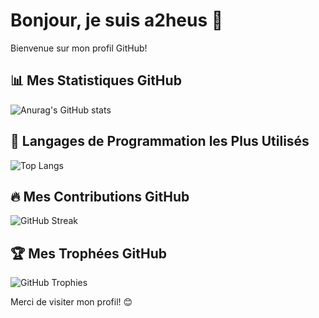 # Bonjour, je suis a2heus 👋

Bienvenue sur mon profil GitHub!

## 📊 Mes Statistiques GitHub

![Anurag's GitHub stats](https://github-readme-stats.vercel.app/api?username=a2heus&show_icons=true&theme=radical)

## 🚀 Langages de Programmation les Plus Utilisés

![Top Langs](https://github-readme-stats.vercel.app/api/top-langs/?username=a2heus&layout=compact&theme=radical)

## 🔥 Mes Contributions GitHub

![GitHub Streak](https://github-readme-streak-stats.herokuapp.com/?user=a2heus&theme=radical)

## 🏆 Mes Trophées GitHub

![GitHub Trophies](https://github-profile-trophy.vercel.app/?username=a2heus&theme=radical&no-frame=true&margin-w=15&margin-h=15)

Merci de visiter mon profil! 😊
